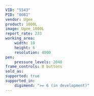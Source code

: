 ```yaml
---
VID: "5543"
PID: "0081"
vendor: Ugee
product: 1000L
image: Ugee_1000L
report_rate: 233
working_area:
    width: 10
    height: 6
    resolution: 4000
pen:
    pressure_levels: 2048
frame_controls: 8 buttons
sold_as:
supported: true
supported_in:
    digimend: ">= 6 (in development)"
---
```

